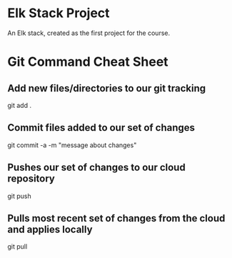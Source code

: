 # Elk Stack Project

An Elk stack, created as the first project for the course.

# Git Command Cheat Sheet

## Add new files/directories to our git tracking
git add .

## Commit files added to our set of changes
git commit -a -m "message about changes"

## Pushes our set of changes to our cloud repository 
git push

## Pulls most recent set of changes from the cloud and applies locally
git pull